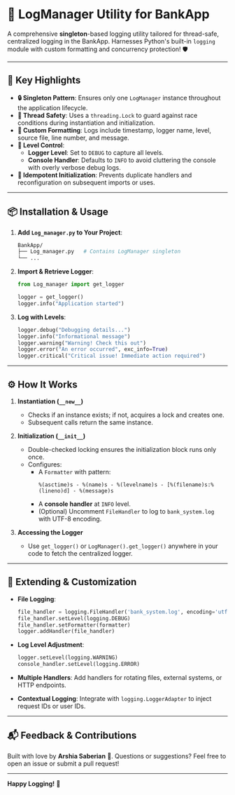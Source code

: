 # 📝 LogManager Utility for BankApp

A comprehensive **singleton**-based logging utility tailored for thread-safe, centralized logging in the BankApp. Harnesses Python's built-in `logging` module with custom formatting and concurrency protection! 🛡️

---

## 🚀 Key Highlights

- **🔒 Singleton Pattern**: Ensures only one `LogManager` instance throughout the application lifecycle.
- **🧵 Thread Safety**: Uses a `threading.Lock` to guard against race conditions during instantiation and initialization.
- **🎯 Custom Formatting**: Logs include timestamp, logger name, level, source file, line number, and message.
- **📣 Level Control**:
  - **Logger Level**: Set to `DEBUG` to capture all levels.
  - **Console Handler**: Defaults to `INFO` to avoid cluttering the console with overly verbose debug logs.
- **🔁 Idempotent Initialization**: Prevents duplicate handlers and reconfiguration on subsequent imports or uses.

---

## 📦 Installation & Usage

1. **Add `Log_manager.py` to Your Project**:
   ```bash
   BankApp/
   ├── Log_manager.py   # Contains LogManager singleton
   └── ...
   ```

2. **Import & Retrieve Logger**:
   ```python
   from Log_manager import get_logger

   logger = get_logger()
   logger.info("Application started")
   ```

3. **Log with Levels**:
   ```python
   logger.debug("Debugging details...")
   logger.info("Informational message")
   logger.warning("Warning! Check this out")
   logger.error("An error occurred", exc_info=True)
   logger.critical("Critical issue! Immediate action required")
   ```

---

## ⚙️ How It Works

1. **Instantiation (`__new__`)**
   - Checks if an instance exists; if not, acquires a lock and creates one.
   - Subsequent calls return the same instance.

2. **Initialization (`__init__`)**
   - Double-checked locking ensures the initialization block runs only once.
   - Configures:
     - A `Formatter` with pattern:  
       ```
       %(asctime)s - %(name)s - %(levelname)s - [%(filename)s:%(lineno)d] - %(message)s
       ```
     - A **console handler** at `INFO` level.
     - (Optional) Uncomment `FileHandler` to log to `bank_system.log` with UTF-8 encoding.

3. **Accessing the Logger**
   - Use `get_logger()` or `LogManager().get_logger()` anywhere in your code to fetch the centralized logger.

---

## 🌱 Extending & Customization

- **File Logging**:
  ```python
  file_handler = logging.FileHandler('bank_system.log', encoding='utf-8')
  file_handler.setLevel(logging.DEBUG)
  file_handler.setFormatter(formatter)
  logger.addHandler(file_handler)
  ```

- **Log Level Adjustment**:
  ```python
  logger.setLevel(logging.WARNING)
  console_handler.setLevel(logging.ERROR)
  ```

- **Multiple Handlers**: Add handlers for rotating files, external systems, or HTTP endpoints.
- **Contextual Logging**: Integrate with `logging.LoggerAdapter` to inject request IDs or user IDs.

---

## 📬 Feedback & Contributions

Built with love by **Arshia Saberian** 💙. Questions or suggestions? Feel free to open an issue or submit a pull request!

---

**Happy Logging!** 🚀


